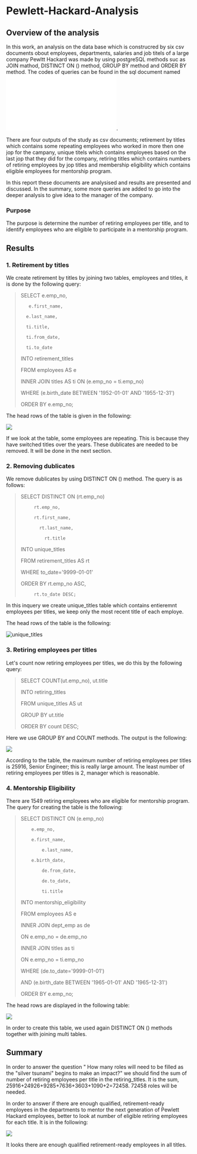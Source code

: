 # Pewlett-Hackard-Analysis
## Overview of the analysis 

In this work, an analysis on the data base which is construcred by six csv documents obout employees, departments, salaries and job titels of a large company Pewltt Hackard was made by using postgreSQL methods suc as JOIN mathod, DISTINCT ON () method, GROUP BY method and ORDER BY method. The codes of queries can be found in the sql document named ![Employee_Database_challenge](Queries/Employee_Database_challenge.sql).

There are four outputs of the study as csv documents; retirement by titles which contains some repeating employees who worked in more then one jop for the campany, unique titels which contains employees based on the last jop that they did for the company, retiring titles which contains numbers of retiring employees by jop titles and membership eligibility which contains eligible employees for mentorship program.

In this report these documents are analysised and results are presented and discussed. In the summary, some more queries are added to go into the deeper 
analysis to give idea to the manager of the company.

### Purpose

The purpose is determine the number of retiring employees per title, and to identify employees who are eligible to participate in a mentorship program.

## Results

### 1. Retirement by titles 
We create retirement by titles by joining two tables, employees and titles, it is done by the following query:

> SELECT  e.emp_no,
> 
>        e.first_name,
>        
>       e.last_name,
>		
>       ti.title,
>       
>       ti.from_date,
>      
>       ti.to_date  
>            
> INTO retirement_titles
>     
> FROM employees AS e
>      
> INNER JOIN titles AS ti  ON (e.emp_no = ti.emp_no)
> 
> WHERE (e.birth_date BETWEEN '1952-01-01' AND '1955-12-31')
> 
> ORDER BY e.emp_no;

The head rows of the table is given in the following:

![](Resources/retirement_titles.png)

If we look at the table, some employees are repeating. This is because they have switched titles over the years.
These dublicates are needed to be removed. It will be done in the next section.

### 2. Removing dublicates

We remove dublicates by using DISTINCT ON () method. The query is as follows:

> SELECT DISTINCT ON (rt.emp_no)
> 
>          rt.emp_no,
>          
>          rt.first_name,
>          
>	         rt.last_name,
>	         
>		       rt.title
>		       
> INTO unique_titles	
> 	  
> FROM retirement_titles AS rt
> 
> WHERE to_date='9999-01-01'
> 
> ORDER BY rt.emp_no ASC,
> 
>          rt.to_date DESC;

In this inquery we create unique_titles table which contains entieremnt employees per titles, we keep only the most recent title of each employe.

The head rows of the table is the following:

![unique_titles](https://user-images.githubusercontent.com/99373486/162656277-80930f89-9013-411a-9996-3040c72efce5.png)

### 3. Retiring employees per titles

Let's count now retiring employees per titles, we do this by the following query:

> SELECT COUNT(ut.emp_no), ut.title
> 
> INTO retiring_titles
> 
> FROM unique_titles AS ut
> 
> GROUP BY ut.title
> 
> ORDER BY count DESC;

Here we use GROUP BY  and COUNT methods. The output is the following:

![](Resources/retiring_titles.png)

According to the table, the maximum number of retiring employees per titles is 25916, Senior Engineer; this is really large amount. The least number of retiring employees per titles is 2, manager which is reasonable. 

### 4. Mentorship Eligibility 

There are 1549 retiring employees who are eligible for mentorship program. The query for creating the table is the following:

> SELECT DISTINCT ON (e.emp_no)
> 
>         e.emp_no,
>         
>         e.first_name,
>         
>		      e.last_name,
>		      
> 	      e.birth_date,
> 	      
>		      de.from_date,
>		     
>		      de.to_date,
>		     
>		      ti.title
>		    
> INTO mentorship_eligibility	
> 	  
> FROM employees AS e
> 
> INNER JOIN dept_emp as de
> 
> ON e.emp_no = de.emp_no
> 
> INNER JOIN titles as ti
> 
> ON e.emp_no = ti.emp_no
> 
> WHERE (de.to_date='9999-01-01') 
> 
> AND (e.birth_date BETWEEN '1965-01-01' AND '1965-12-31') 
>     
> ORDER BY e.emp_no;

The head rows are displayed in the following table:

![](Resources/mentorship_eligibility.png)

In order to create this table, we used again DISTINCT ON () methods together with joining multi tables.

## Summary

In order to answer the question " How many roles will need to be filled as the "silver tsunami" begins to make an impact?" we should find the sum of number of retiring employees per title in the retiring_titles. It is the sum, 25916+24926+9285+7636+3603+1090+2=72458.
72458 roles will be needed.

In order to answer if there are enough qualified, retirement-ready employees in the departments to mentor the next generation of Pewlett Hackard employees, better to look at number of eligible retiring employees for each title. It is in the following:

![](Resources/me_count.png)

It looks there are enough qualified retirement-ready employees in all titles.

